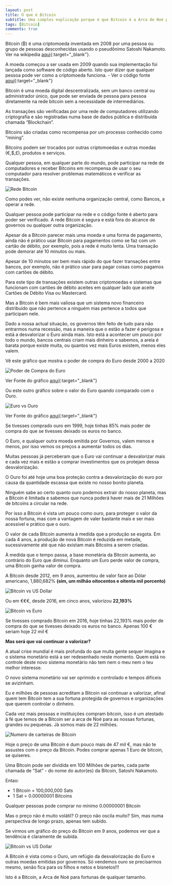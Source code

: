 ```yaml
---
layout: post
title: O que é Bitcoin
subtitle: Uma simples explicação porque é que Bitcoin é a Arca de Noé para fortunas, grandes ou pequenas.
tags: [Bitcoin]
comments: true
---
```



Bitcoin (₿)  é uma criptomoeda inventada em 2008 por uma pessoa ou grupo de pessoas desconhecidas usando o pseudônimo Satoshi Nakamoto. Ver na wikipedia [aqui](https://pt.wikipedia.org/wiki/Satoshi_Nakamoto){:target="_blank"}.

A moeda começou a ser usada em 2009  quando sua implementação foi lançada como software de código aberto. Isto quer dizer que qualquer pessoa pode ver como a criptomoeda funciona. - Ver o código fonte [aqui](https://github.com/bitcoin/bitcoin){:target="_blank"}

Bitcoin é uma moeda digital descentralizada, sem um banco central ou administrador único, que pode ser enviada de pessoa para pessoa diretamente na rede bitcoin sem a necessidade de intermediários. 

As transações são verificadas por uma rede de computadores utilizando criptografia e são registradas numa base de dados pública e distribuída chamada “Blockchain”. 

Bitcoins são criadas como recompensa por um processo conhecido como “mining”.

Bitcoins podem ser trocados por outras criptomoedas e outras moedas (€,$,£), produtos e serviços. 

Qualquer pessoa, em qualquer parte do mundo, pode participar na rede de computadores e receber Bitcoins em recompensa de usar o seu computador para resolver problemas matemáticos e verificar as transações. 

![Rede Bitcoin](/assets/img/como-funciona-bitcoin.png)

Como podes ver, não existe nenhuma organização central, como Bancos, a operar a rede. 

Qualquer pessoa pode participar na rede e o código fonte é aberto para poder ser verificado. A rede Bitcoin é segura e está fora do alcance de governos ou qualquer outra organização.

Apesar de a Bitcoin parecer mais uma moeda e uma forma de pagamento, ainda não é prático usar Bitcoin para pagamentos como se faz com um cartão de débito, por exemplo, pois a rede é muito lenta. Uma transação pode demorar até 10 minutos ou mais.

Apesar de 10 minutos ser bem mais rápido do que fazer transações entre bancos, por exemplo, não é prático usar para pagar coisas como pagamos com cartões de débito.

Para este tipo de transações existem outras criptomoedas e sistemas que funcionam com cartões de débito aceites em qualquer lado que aceite Cartões de Débito Visa ou Mastercard.

Mas a Bitcoin é bem mais valiosa que um sistema novo financeiro distribuído que não pertence a ninguém mas pertence a todos que participam nele.

Dado a nossa actual situação, os governos têm feito de tudo para não entrarmos numa recessão, mas a maneira que o estão a fazer é perigosa e está a desvalorizar o Euro ainda mais. Isto está a acontecer um pouco por todo o mundo, bancos centrais criam mais dinheiro e sabemos, a areia é barata porque existe muita, ou quantos vez mais Euros existem, menos eles valem.

Vê este gráfico que mostra o poder de compra do Euro desde 2000 a 2020

![Poder de Compra do Euro](/assets/img/poder-compra-euro.png)

Ver Fonte do gráfico [aqui](https://www.statista.com/statistics/1055948/value-euro-since-2000/){:target="_blank"}

Ou este outro gráfico sobre o valor do Euro quando comparado com o Ouro.

![Euro vs Ouro](/assets/img/eur-vs-ouro.png)

Ver Fonte do gráfico [aqui](https://seekingalpha.com/article/4339978-since-inception-euro-devalued-85-against-gold){:target="_blank"}


Se tivesses comprado ouro em 1999, hoje tinhas 85% mais poder de compra do que se tivesses deixado os euros no banco. 

O Euro, e qualquer outra moeda emitida por Governos, valem menos e menos, por isso vemos os preços a aumentar todos os dias.

Muitas pessoas já perceberam que o Euro vai continuar a desvalorizar mais e cada vez mais e estão a comprar investimentos que os protejam dessa desvalorização. 

O Ouro foi até hoje uma boa proteção contra a desvalorização do euro por causa da quantidade escassa que existe no nosso bonito planeta. 

Ninguém sabe ao certo quanto ouro podemos extrair do nosso planeta, mas a Bitcoin é limitada e sabemos que nunca poderá haver mais de 21 Milhões de bitcoins a circular na rede.

Por isso a Bitcoin é vista um pouco como ouro, para proteger o valor da nossa fortuna, mas com a vantagem de valer bastante mais e ser mais acessível e prático que o ouro.

O valor de cada Bitcoin aumenta à medida que a produção se esgota. Em cada 4 anos, a produção de nova Bitcoin é reduzida em metade, sucessivamente até que não existam mais Bitcoins a serem criadas. 

À medida que o tempo passa, a base monetária da Bitcoin aumenta, ao contrário do Euro que diminui. Enquanto um Euro perde valor de compra, uma Bitcoin ganha valor de compra. 

A Bitcoin desde 2012, em 9 anos, aumentou de valor face ao Dólar americano, 1,880,682% **(sim, um milhão oitocentos e oitenta mil porcento)**

![Bitcoin vs US Dollar](/assets/img/preco_btc_dollar.png)

Ou em €€€, desde 2016, em cinco anos, valorizou **22,193%**

![Bitcoin vs Euro](/assets/img/preco_btc_euro.png)

Se tivesses comprado Bitcoin em 2016, hoje tinhas 22,193% mais poder de compra do que se tivesses deixado os euros no banco. Apenas 100 € seriam hoje 22 mil €

**Mas será que vai continuar a valorizar?**

A atual crise mundial é mais profunda do que muita gente sequer imagina e o sistema monetário está a ser redesenhado neste momento. Quem está no controle deste novo sistema monetário não tem nem o meu nem o teu melhor interesse. 

O novo sistema monetário vai ser oprimido e controlado e tempos difíceis se avizinham.

Eu e milhões de pessoas acreditam a Bitcoin vai continuar a valorizar, afinal quem tem Bitcoin tem a sua fortuna protegida de governos e organizações que querem controlar o dinheiro.

Cada vez mais pessoas e instituições compram bitcoin, isso é um atestado à fé que temos de a Bitcoin ser a arca de Noé para as nossas fortunas, grandes ou pequenas. Jà somos mais de 22 milhōes.

![Numero de carteiras de Bitcoin](/assets/img/carteiras-bitcoin-activas.png)

Hoje o preço de uma Bitcoin é dum pouco mais de 47 mil €, mas não te assustes com o preço da Bitcoin. Podes comprar apenas 1 Euro de bitcoin, se quiseres. 

Uma Bitcoin pode ser dividida em 100 Milhões de partes, cada parte chamada de “Sat” - do nome do autor(es) da Bitcoin, Satoshi Nakamoto.

Entao:

 - 1 Bitcoin = 100,000,000 Sats
 - 1 Sat = 0.00000001 Bitcoins

Qualquer pessoas pode comprar no mínimo 0.00000001 Bitcoin

Mas o preço não é muito volátil? O preço não oscila muito? Sim, mas numa perspectiva de longo prazo, apenas tem subido. 

Se virmos um gráfico do preço do Bitcoin em 9 anos, podemos ver que a tendência é claramente de subida.

![Bitcoin vs US Dollar](/assets/img/grafico_log_btc_dollar.png)

A Bitcoin é vista como o Ouro, um refúgio da desvalorização do Euro e outras moedas emitidas por governos. Só vendemos ouro se precisarmos mesmo, senão fica para os filhos e netos e bisnetos!!!

Isto é a Bitcoin, a Arca de Noé para fortunas de qualquer tamanho.

